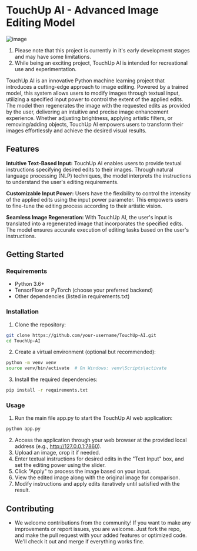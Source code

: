 # TouchUp AI - Advanced Image Editing Model
![image](https://github.com/siddharthmaratha/TouchUp-AI/assets/80692281/33726e30-c1f0-4f9a-ae63-c376e1c5da8e)

1. Please note that this project is currently in it's early development stages and may have some limitations.
2. While being an exciting project, TouchUp AI is intended for recreational use and experimentation.

TouchUp AI is an innovative Python machine learning project that introduces a cutting-edge approach to image editing. Powered by a trained model, this system allows users to modify images through textual input, utilizing a specified input power to control the extent of the applied edits. The model then regenerates the image with the requested edits as provided by the user, delivering an intuitive and precise image enhancement experience. Whether adjusting brightness, applying artistic filters, or removing/adding objects, TouchUp AI empowers users to transform their images effortlessly and achieve the desired visual results.

## Features
**Intuitive Text-Based Input:** TouchUp AI enables users to provide textual instructions specifying desired edits to their images. Through natural language processing (NLP) techniques, the model interprets the instructions to understand the user's editing requirements.

**Customizable Input Power:** Users have the flexibility to control the intensity of the applied edits using the input power parameter. This empowers users to fine-tune the editing process according to their artistic vision.

**Seamless Image Regeneration:** With TouchUp AI, the user's input is translated into a regenerated image that incorporates the specified edits. The model ensures accurate execution of editing tasks based on the user's instructions.

## Getting Started
### Requirements
- Python 3.6+
- TensorFlow or PyTorch (choose your preferred backend)
- Other dependencies (listed in requirements.txt)

### Installation
1. Clone the repository:
```bash
git clone https://github.com/your-username/TouchUp-AI.git
cd TouchUp-AI
```

2. Create a virtual environment (optional but recommended):
```bash
python -m venv venv
source venv/bin/activate  # On Windows: venv\Scripts\activate
```

3. Install the required dependencies:
```bash
pip install -r requirements.txt
```

### Usage
1. Run the main file app.py to start the TouchUp AI web application:
```bash
python app.py
```
2. Access the application through your web browser at the provided local address (e.g., http://127.0.0.1:7860).
3. Upload an image, crop it if needed.
4. Enter textual instructions for desired edits in the "Text Input" box, and set the editing power using the slider.
5. Click "Apply" to process the image based on your input.
6. View the edited image along with the original image for comparison.
7. Modify instructions and apply edits iteratively until satisfied with the result.

## Contributing
- We welcome contributions from the community! If you want to make any improvements or report issues, you are welcome. Just fork the repo, and make the pull request with your added features or optimized code. We'll check it out and merge if everything works fine.
